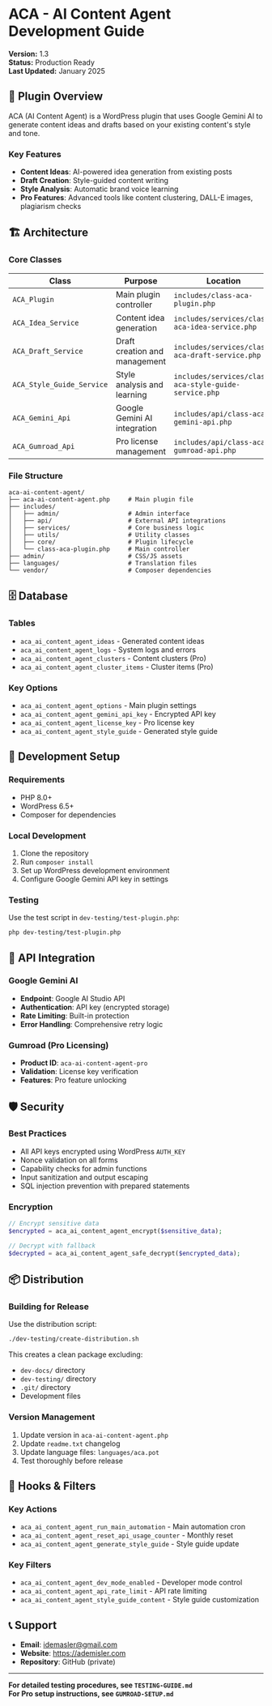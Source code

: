 # ACA - AI Content Agent Development Guide

**Version:** 1.3  
**Status:** Production Ready  
**Last Updated:** January 2025

## 🚀 Plugin Overview

ACA (AI Content Agent) is a WordPress plugin that uses Google Gemini AI to generate content ideas and drafts based on your existing content's style and tone.

### Key Features
- **Content Ideas**: AI-powered idea generation from existing posts
- **Draft Creation**: Style-guided content writing 
- **Style Analysis**: Automatic brand voice learning
- **Pro Features**: Advanced tools like content clustering, DALL-E images, plagiarism checks

## 🏗️ Architecture

### Core Classes

| Class | Purpose | Location |
|-------|---------|----------|
| `ACA_Plugin` | Main plugin controller | `includes/class-aca-plugin.php` |
| `ACA_Idea_Service` | Content idea generation | `includes/services/class-aca-idea-service.php` |
| `ACA_Draft_Service` | Draft creation and management | `includes/services/class-aca-draft-service.php` |
| `ACA_Style_Guide_Service` | Style analysis and learning | `includes/services/class-aca-style-guide-service.php` |
| `ACA_Gemini_Api` | Google Gemini AI integration | `includes/api/class-aca-gemini-api.php` |
| `ACA_Gumroad_Api` | Pro license management | `includes/api/class-aca-gumroad-api.php` |

### File Structure
```
aca-ai-content-agent/
├── aca-ai-content-agent.php     # Main plugin file
├── includes/
│   ├── admin/                   # Admin interface
│   ├── api/                     # External API integrations
│   ├── services/                # Core business logic
│   ├── utils/                   # Utility classes
│   ├── core/                    # Plugin lifecycle
│   └── class-aca-plugin.php     # Main controller
├── admin/                       # CSS/JS assets
├── languages/                   # Translation files
└── vendor/                      # Composer dependencies
```

## 🗄️ Database

### Tables
- `aca_ai_content_agent_ideas` - Generated content ideas
- `aca_ai_content_agent_logs` - System logs and errors
- `aca_ai_content_agent_clusters` - Content clusters (Pro)
- `aca_ai_content_agent_cluster_items` - Cluster items (Pro)

### Key Options
- `aca_ai_content_agent_options` - Main plugin settings
- `aca_ai_content_agent_gemini_api_key` - Encrypted API key
- `aca_ai_content_agent_license_key` - Pro license key
- `aca_ai_content_agent_style_guide` - Generated style guide

## 🔧 Development Setup

### Requirements
- PHP 8.0+
- WordPress 6.5+
- Composer for dependencies

### Local Development
1. Clone the repository
2. Run `composer install`
3. Set up WordPress development environment
4. Configure Google Gemini API key in settings

### Testing
Use the test script in `dev-testing/test-plugin.php`:
```bash
php dev-testing/test-plugin.php
```

## 🔌 API Integration

### Google Gemini AI
- **Endpoint**: Google AI Studio API
- **Authentication**: API key (encrypted storage)
- **Rate Limiting**: Built-in protection
- **Error Handling**: Comprehensive retry logic

### Gumroad (Pro Licensing)
- **Product ID**: `aca-ai-content-agent-pro`
- **Validation**: License key verification
- **Features**: Pro feature unlocking

## 🛡️ Security

### Best Practices
- All API keys encrypted using WordPress `AUTH_KEY`
- Nonce validation on all forms
- Capability checks for admin functions
- Input sanitization and output escaping
- SQL injection prevention with prepared statements

### Encryption
```php
// Encrypt sensitive data
$encrypted = aca_ai_content_agent_encrypt($sensitive_data);

// Decrypt with fallback
$decrypted = aca_ai_content_agent_safe_decrypt($encrypted_data);
```

## 📦 Distribution

### Building for Release
Use the distribution script:
```bash
./dev-testing/create-distribution.sh
```

This creates a clean package excluding:
- `dev-docs/` directory
- `dev-testing/` directory  
- `.git/` directory
- Development files

### Version Management
1. Update version in `aca-ai-content-agent.php`
2. Update `readme.txt` changelog
3. Update language files: `languages/aca.pot`
4. Test thoroughly before release

## 🔄 Hooks & Filters

### Key Actions
- `aca_ai_content_agent_run_main_automation` - Main automation cron
- `aca_ai_content_agent_reset_api_usage_counter` - Monthly reset
- `aca_ai_content_agent_generate_style_guide` - Style guide update

### Key Filters
- `aca_ai_content_agent_dev_mode_enabled` - Developer mode control
- `aca_ai_content_agent_api_rate_limit` - API rate limiting
- `aca_ai_content_agent_style_guide_content` - Style guide customization

## 📞 Support

- **Email**: idemasler@gmail.com
- **Website**: https://ademisler.com
- **Repository**: GitHub (private)

---

**For detailed testing procedures, see `TESTING-GUIDE.md`**  
**For Pro setup instructions, see `GUMROAD-SETUP.md`**
